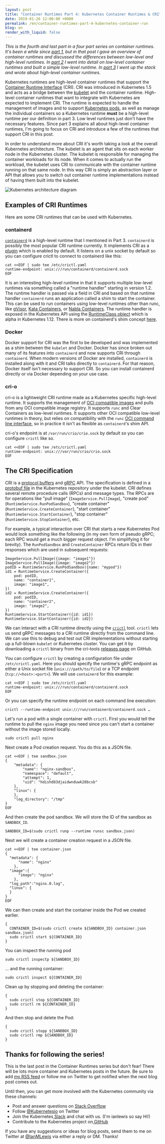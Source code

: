 ```yaml
---
layout: post
title: "Container Runtimes Part 4: Kubernetes Container Runtimes & CRI"
date: 2019-01-26 12:00:00 +0000
permalink: /en/container-runtimes-part-4-kubernetes-container-run
blog: en
render_with_liquid: false
---
```


_This is the fourth and last part in a four part series on container runtimes. It's been a while since [part 1](https://www.ianlewis.org/en/container-runtimes-part-1-introduction-container-r), but in that post I gave an overview of container runtimes and discussed the differences between low-level and high-level runtimes. In [part 2](https://www.ianlewis.org/en/container-runtimes-part-2-anatomy-low-level-contai) I went into detail on low-level container runtimes and built a simple low-level runtime. In [part 3](https://www.ianlewis.org/en/container-runtimes-part-3-high-level-runtimes) I went up the stack and wrote about high-level container runtimes._

Kubernetes runtimes are high-level container runtimes that support the [Container Runtime Interface](https://github.com/kubernetes/community/blob/master/contributors/devel/sig-node/container-runtime-interface.md) (CRI). CRI was introduced in Kubernetes 1.5 and acts as a bridge between the [kubelet](https://kubernetes.io/docs/concepts/overview/components/#kubelet) and the container runtime. High-level container runtimes that want to integrate with Kubernetes are expected to implement CRI. The runtime is expected to handle the management of images and to support [Kubernetes pods](https://www.ianlewis.org/en/what-are-kubernetes-pods-anyway), as well as manage the individual containers so a Kubernetes runtime **must** be a high-level runtime per our definition in part 3. Low level runtimes just don't have the necessary features. Since part 3 explains all about high-level container runtimes, I'm going to focus on CRI and introduce a few of the runtimes that support CRI in this post.

In order to understand more about CRI it's worth taking a look at the overall Kubernetes architecture. The kubelet is an agent that sits on each worker node in the Kubernetes cluster. The kubelet is responsible for managing the container workloads for its node. When it comes to actually run the workload, the kubelet uses CRI to communicate with the container runtime running on that same node. In this way CRI is simply an abstraction layer or API that allows you to switch out container runtime implementations instead of having them built into the kubelet.

<img src="https://storage.googleapis.com/static.ianlewis.org/prod/img/772/CRI.png" alt="Kubernetes architecture diagram" class="align-center" />

## Examples of CRI Runtimes

Here are some CRI runtimes that can be used with Kubernetes.


### containerd 

<code>[containerd](https://containerd.io/)</code> is a high-level runtime that I mentioned in Part 3. <code>containerd</code> is possibly the most popular CRI runtime currently. It implements CRI as a [plugin](https://github.com/containerd/cri) which is enabled by default. It listens on a unix socket by default so you can configure crictl to connect to containerd like this:


```shell
cat <<EOF | sudo tee /etc/crictl.yaml
runtime-endpoint: unix:///run/containerd/containerd.sock
EOF
```


It is an interesting high-level runtime in that it supports multiple low-level runtimes via something called a "runtime handler" starting in version 1.2. The runtime handler is passed via a field in CRI and based on that runtime handler `containerd` runs an application called a shim to start the container. This can be used to run containers using low-level runtimes other than runc, like [gVisor](https://github.com/google/gvisor), [Kata Containers](https://katacontainers.io/), or [Nabla Containers](https://nabla-containers.github.io/). The runtime handler is exposed in the Kubernetes API using the [RuntimeClass object](https://kubernetes.io/docs/concepts/containers/runtime-class/) which is alpha in Kubernetes 1.12. There is more on containerd's shim concept [here](https://github.com/containerd/containerd/pull/2434).


### Docker

Docker support for CRI was the first to be developed and was implemented as a shim between the `kubelet` and Docker. Docker has since broken out many of its features into `containerd` and now supports CRI through `containerd`. When modern versions of Docker are installed, `containerd` is installed along with it and CRI talks directly to `containerd`. For that reason, Docker itself isn't necessary to support CRI. So you can install containerd directly or via Docker depending on your use case.


### cri-o

cri-o is a lightweight CRI runtime made as a Kubernetes specific high-level runtime. It supports the management of [OCI compatible images](https://github.com/opencontainers/image-spec) and pulls from any OCI compatible image registry. It supports `runc` and Clear Containers as low-level runtimes. It supports other OCI compatible low-level runtimes in theory, but relies on compatibility with the `runc` [OCI command line interface](https://github.com/opencontainers/runtime-tools/blob/master/docs/command-line-interface.md), so in practice it isn't as flexible as `containerd`'s shim API.

cri-o's endpoint is at `/var/run/crio/crio.sock` by default so you can configure `crictl` like so.


```shell
cat <<EOF | sudo tee /etc/crictl.yaml
runtime-endpoint: unix:///var/run/crio/crio.sock
EOF
```



## The CRI Specification

CRI is a [protocol buffers](https://developers.google.com/protocol-buffers/) and [gRPC](https://grpc.io/) API. The specification is defined in a [protobuf file](https://github.com/kubernetes/kubernetes/blob/master/staging/src/k8s.io/cri-api/pkg/apis/runtime/v1alpha2/api.proto) in the Kubernetes repository under the kubelet. CRI defines several remote procedure calls (RPCs) and message types. The RPCs are for operations like "pull image" (`ImageService.PullImage`), "create pod" (`RuntimeService.RunPodSandbox`), "create container" (`RuntimeService.CreateContainer`), "start container" (`RuntimeService.StartContainer`), "stop container" (`RuntimeService.StopContainer`), etc.

For example, a typical interaction over CRI that starts a new Kubernetes Pod would look something like the following (in my own form of pseudo gRPC; each RPC would get a much bigger request object. I'm simplifying it for brevity). The `RunPodSandbox` and `CreateContainer` RPCs return IDs in their responses which are used in subsequent requests:


```text
ImageService.PullImage({image: "image1"})
ImageService.PullImage({image: "image2"})
podID = RuntimeService.RunPodSandbox({name: "mypod"})
id1 = RuntimeService.CreateContainer({
	pod: podID,
	name: "container1",
	image: "image1",
})
id2 = RuntimeService.CreateContainer({
	pod: podID,
	name: "container2",
	image: "image2",
})
RuntimeService.StartContainer({id: id1})
RuntimeService.StartContainer({id: id2})
```


We can interact with a CRI runtime directly using the <code>[crictl](https://github.com/kubernetes-sigs/cri-tools)</code> tool. <code>crictl</code> lets us send gRPC messages to a CRI runtime directly from the command line. We can use this to debug and test out CRI implementations without starting up a full-blown <code>kubelet</code> or Kubernetes cluster. You can get it by downloading a <code>crictl</code> binary from the cri-tools [releases page](https://github.com/kubernetes-sigs/cri-tools/releases) on GitHub.

You can configure `crictl` by creating a configuration file under `/etc/crictl.yaml`. Here you should specify the runtime's gRPC endpoint as either a Unix socket file (`unix:///path/to/file`) or a TCP endpoint (`tcp://<host>:<port>`). We will use `containerd` for this example:


```shell
cat <<EOF | sudo tee /etc/crictl.yaml
runtime-endpoint: unix:///run/containerd/containerd.sock
EOF
```


Or you can specify the runtime endpoint on each command line execution:


```shell
crictl --runtime-endpoint unix:///run/containerd/containerd.sock …
```


Let's run a pod with a single container with `crictl`. First you would tell the runtime to pull the `nginx` image you need since you can't start a container without the image stored locally.


```shell
sudo crictl pull nginx
```


Next create a Pod creation request. You do this as a JSON file.


```shell
cat <<EOF | tee sandbox.json
{
    "metadata": {
        "name": "nginx-sandbox",
        "namespace": "default",
        "attempt": 1,
        "uid": "hdishd83djaidwnduwk28bcsb"
    },
    "linux": {
    },
    "log_directory": "/tmp"
}
EOF
```


And then create the pod sandbox. We will store the ID of the sandbox as `SANDBOX_ID`.


```shell
SANDBOX_ID=$(sudo crictl runp --runtime runsc sandbox.json)
```


Next we will create a container creation request in a JSON file.


```shell
cat <<EOF | tee container.json
{
  "metadata": {
      "name": "nginx"
    },
  "image":{
      "image": "nginx"
    },
  "log_path":"nginx.0.log",
  "linux": {
  }
}
EOF
```


We can then create and start the container inside the Pod we created earlier.


```shell
{
  CONTAINER_ID=$(sudo crictl create ${SANDBOX_ID} container.json sandbox.json)
  sudo crictl start ${CONTAINER_ID}
}
```


You can inspect the running pod


```shell
sudo crictl inspectp ${SANDBOX_ID}
```


… and the running container:


```shell
sudo crictl inspect ${CONTAINER_ID}
```


Clean up by stopping and deleting the container:


```shell
{
  sudo crictl stop ${CONTAINER_ID}
  sudo crictl rm ${CONTAINER_ID}
}
```


And then stop and delete the Pod:


```shell
{
  sudo crictl stopp ${SANDBOX_ID}
  sudo crictl rmp ${SANDBOX_ID}
}
```



## Thanks for following the series!

This is the last post in the Container Runtimes series but don't fear! There will be lots more container and Kubernetes posts in the future. Be sure to add [my RSS feed](https://www.ianlewis.org/feed/enfeed) or follow me on Twitter to get notified when the next blog post comes out.

Until then, you can get more involved with the Kubernetes community via these channels:



*   Post and answer questions on [Stack Overflow](http://stackoverflow.com/questions/tagged/kubernetes)
*   Follow [@Kubernetesio](https://twitter.com/kubernetesio) on Twitter
*   Join the Kubernetes[ Slack](http://slack.k8s.io/) and chat with us. (I'm ianlewis so say Hi!)
*   Contribute to the Kubernetes project on[ GitHub](https://github.com/kubernetes/kubernetes)

If you have any suggestions or ideas for blog posts, send them to me on Twitter at [@IanMLewis](https://twitter.com/IanMLewis) via either a reply or DM. Thanks!